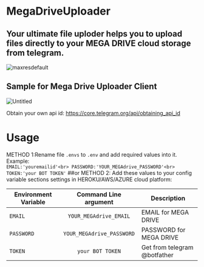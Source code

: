 # MegaDriveUploader
## Your ultimate file uploder helps you to upload files directly to your MEGA DRIVE cloud storage from telegram.

![maxresdefault](https://user-images.githubusercontent.com/72473589/124545699-23d2e480-de47-11eb-83fd-a32c1352c6ab.jpg)

## Sample for Mega Drive Uploader Client
![Untitled](https://user-images.githubusercontent.com/72473589/125878039-32d7a5de-7cd9-48e0-8c37-aea2af6f36d2.png)

Obtain your own api id: https://core.telegram.org/api/obtaining_api_id

# Usage

METHOD 1:Rename file `.envs` to `.env` and add required values into it.<br>
Example:<br>
  `EMAIL:'youremailid'<br>
  PASSWORD:'YOUR_MEGAdrive_PASSWORD'<br>
  TOKEN:'your BOT TOKEN'`
##or
METHOD 2: Add these values to your config variable sections settings in HEROKU/AWS/AZURE cloud platform:

| Environment Variable     | Command Line argument | Description                                                  
|--------------------------|:-----------------------:|---------------------------------------------------------------|
| `EMAIL`                    | `YOUR_MEGAdrive_EMAIL`               | EMAIL for MEGA DRIVE                | 
| `PASSWORD`                 | `YOUR_MEGAdrive_PASSWORD`            | PASSWORD  for MEGA DRIVE                |
| `TOKEN`                    | `your BOT TOKEN`      | Get from telegram @botfather |                              |


